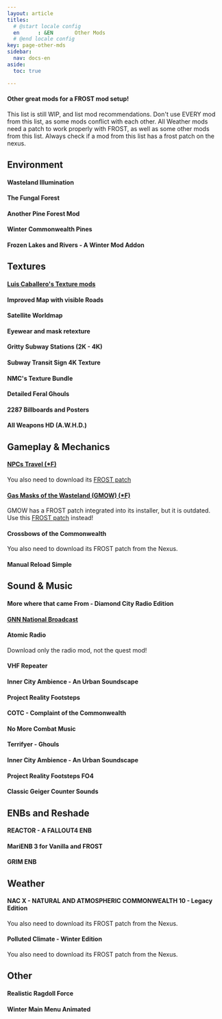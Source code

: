 ```yaml
---
layout: article
titles:
  # @start locale config
  en      : &EN       Other Mods
  # @end locale config
key: page-other-mds
sidebar:
  nav: docs-en
aside:
  toc: true

---
```




#### Other great mods for a FROST mod setup!
This list is still WIP, and list mod recommendations. Don't use EVERY mod from this list, as some mods conflict with each other.
All Weather mods need a patch to work properly with FROST, as well as some other mods from this list.
Always check if a mod from this list has a frost patch on the nexus.

## Environment

#### Wasteland Illumination

#### The Fungal Forest


#### Another Pine Forest Mod 

#### Winter Commonwealth Pines

#### Frozen Lakes and Rivers - A Winter Mod Addon


## Textures
#### [Luis Caballero's Texture mods](https://www.nexusmods.com/fallout4/users/63299411?tab=user+files)

#### Improved Map with visible Roads 

#### Satellite Worldmap

#### Eyewear and mask retexture

#### Gritty Subway Stations (2K - 4K)

#### Subway Transit Sign 4K Texture

#### NMC's Texture Bundle

#### Detailed Feral Ghouls

#### 2287 Billboards and Posters

#### All Weapons HD (A.W.H.D.)


## Gameplay & Mechanics

#### [NPCs Travel (*F)](https://www.nexusmods.com/fallout4/mods/16987) 

You also need to download its [FROST patch](https://www.nexusmods.com/fallout4/mods/54830)

#### [Gas Masks of the Wasteland (GMOW) (*F)](https://www.nexusmods.com/fallout4/mods/17491?tab=description)
GMOW has a FROST patch integrated into its installer, but it is outdated. 
Use this [FROST patch](https://www.nexusmods.com/fallout4/mods/61949) instead!


#### Crossbows of the Commonwealth
You also need to download its FROST patch from the Nexus.

#### Manual Reload Simple


## Sound & Music
#### More where that came From - Diamond City Radio Edition

#### [GNN National Broadcast](https://www.nexusmods.com/fallout4/mods/54129)

#### Atomic Radio 
Download only the radio mod, not the quest mod!

#### VHF Repeater

#### Inner City Ambience - An Urban Soundscape

#### Project Reality Footsteps

#### COTC - Complaint of the Commonwealth

#### No More Combat Music

#### Terrifyer - Ghouls

#### Inner City Ambience - An Urban Soundscape

#### Project Reality Footsteps FO4

#### Classic Geiger Counter Sounds

## ENBs and Reshade
#### REACTOR - A FALLOUT4 ENB

#### MariENB 3 for Vanilla and FROST

#### GRIM ENB


## Weather
#### NAC X - NATURAL AND ATMOSPHERIC COMMONWEALTH 10 - Legacy Edition
You also need to download its FROST patch from the Nexus.

#### Polluted Climate - Winter Edition
You also need to download its FROST patch from the Nexus.


## Other

#### Realistic Ragdoll Force

#### Winter Main Menu Animated
